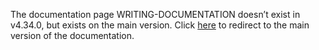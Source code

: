 The documentation page WRITING-DOCUMENTATION doesn’t exist in v4.34.0, but exists on the main version. Click [here](/docs/transformers/main/en/writing-documentation) to redirect to the main version of the documentation.